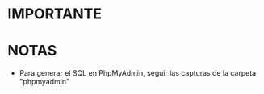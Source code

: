 # IMPORTANTE  
   
    
# NOTAS
  - Para generar el SQL en PhpMyAdmin, seguir las capturas de la carpeta "phpmyadmin"
